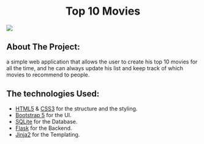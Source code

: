 <h1 align="center"> Top 10 Movies </h1>
<img align="center" src="preview_.gif">

## About The Project:
a simple web application that allows the user to create his top 10 movies for all the time, and he can always update his list and keep track of which movies to recommend to people.

## The technologies Used:
- <a href="https://developer.mozilla.org/en-US/docs/Web/HTML">HTML5</a> & <a href="https://developer.mozilla.org/en-US/docs/Web/CSS">CSS3</a> for the structure and the styling.  
- <a href="https://getbootstrap.com/">Bootstrap 5</a> for the UI.  
- <a href="https://www.sqlite.org/index.html">SQLite</a> for the Database.  
- <a href="https://flask.palletsprojects.com/">Flask</a> for the Backend.  
- <a href="https://palletsprojects.com/p/jinja/">Jinja2</a> for the Templating.


